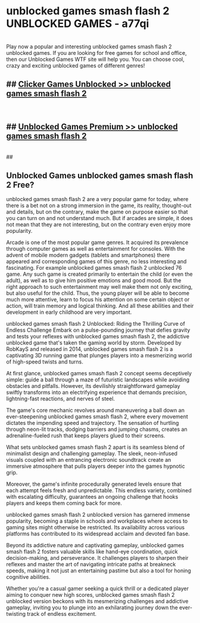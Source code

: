 # unblocked games smash flash 2  UNBLOCKED GAMES - a77qi <br>
<br>
Play now a popular and interesting unblocked games smash flash 2 unblocked games. If you are looking for free games for school and office, then our Unblocked Games WTF site will help you. You can choose cool, crazy and exciting unblocked games of different genres!


## ##  [Clicker Games Unblocked >> unblocked games smash flash 2](http://freeplayer.one?title=unblocked_games_smash_flash_2&ref=UG)
  <br>

##  ## [Unblocked Games Premium >> unblocked games smash flash 2](http://freeplayer.one?title=unblocked_games_smash_flash_2&ref=UG)
  <br>
  ##



## Unblocked Games unblocked games smash flash 2 Free?

unblocked games smash flash 2 are a very popular game for today, where there is a bet not on a strong immersion in the game, its reality, thought-out and details, but on the contrary, make the game on purpose easier so that you can turn on and not understand much. But if arcades are simple, it does not mean that they are not interesting, but on the contrary even enjoy more popularity.

Arcade is one of the most popular game genres. It acquired its prevalence through computer games as well as entertainment for consoles. With the advent of mobile modern gadgets (tablets and smartphones) there appeared and corresponding games of this genre, no less interesting and fascinating. For example unblocked games smash flash 2 unblocked 76 game. Any such game is created primarily to entertain the child (or even the adult), as well as to give him positive emotions and good mood. But the right approach to such entertainment may well make them not only exciting, but also useful for the child. Thus, the young player will be able to become much more attentive, learn to focus his attention on some certain object or action, will train memory and logical thinking. And all these abilities and their development in early childhood are very important.

unblocked games smash flash 2 Unblocked: Riding the Thrilling Curve of Endless Challenge
Embark on a pulse-pounding journey that defies gravity and tests your reflexes with unblocked games smash flash 2, the addictive unblocked game that's taken the gaming world by storm. Developed by RobKayS and released in 2014, unblocked games smash flash 2 is a captivating 3D running game that plunges players into a mesmerizing world of high-speed twists and turns.

At first glance, unblocked games smash flash 2 concept seems deceptively simple: guide a ball through a maze of futuristic landscapes while avoiding obstacles and pitfalls. However, its devilishly straightforward gameplay swiftly transforms into an electrifying experience that demands precision, lightning-fast reactions, and nerves of steel.

The game's core mechanic revolves around maneuvering a ball down an ever-steepening unblocked games smash flash 2, where every movement dictates the impending speed and trajectory. The sensation of hurtling through neon-lit tracks, dodging barriers and jumping chasms, creates an adrenaline-fueled rush that keeps players glued to their screens.

What sets unblocked games smash flash 2 apart is its seamless blend of minimalist design and challenging gameplay. The sleek, neon-infused visuals coupled with an entrancing electronic soundtrack create an immersive atmosphere that pulls players deeper into the games hypnotic grip.

Moreover, the game's infinite procedurally generated levels ensure that each attempt feels fresh and unpredictable. This endless variety, combined with escalating difficulty, guarantees an ongoing challenge that hooks players and keeps them coming back for more.

unblocked games smash flash 2 unblocked version has garnered immense popularity, becoming a staple in schools and workplaces where access to gaming sites might otherwise be restricted. Its availability across various platforms has contributed to its widespread acclaim and devoted fan base.

Beyond its addictive nature and captivating gameplay, unblocked games smash flash 2 fosters valuable skills like hand-eye coordination, quick decision-making, and perseverance. It challenges players to sharpen their reflexes and master the art of navigating intricate paths at breakneck speeds, making it not just an entertaining pastime but also a tool for honing cognitive abilities.

Whether you're a casual gamer seeking a quick thrill or a dedicated player aiming to conquer new high scores, unblocked games smash flash 2 unblocked version beckons with its mesmerizing challenges and addictive gameplay, inviting you to plunge into an exhilarating journey down the ever-twisting track of endless excitement.
